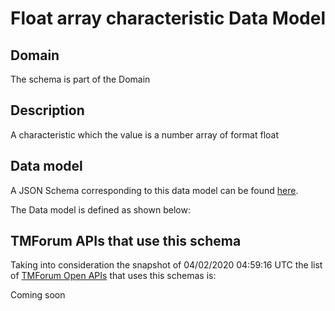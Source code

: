 # Float array characteristic Data Model

## Domain

The  schema is part of the  Domain

## Description

A characteristic which the value is a number array of format float

## Data model

A JSON Schema corresponding to this data model can be found
[here](https://github.com/tmforum-rand/schemas/blob/candidates/Common/FloatArrayCharacteristic.schema.json).

The Data model is defined as shown below:





## TMForum APIs that use this schema

Taking into consideration the snapshot of 04/02/2020 04:59:16 UTC the list of [TMForum Open APIs](https://www.tmforum.org/open-apis/) that uses this schemas is:

Coming soon